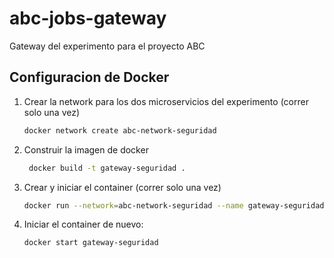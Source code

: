 # abc-jobs-gateway

Gateway del experimento para el proyecto ABC

## Configuracion de Docker
1. Crear la network para los dos microservicios del experimento (correr solo una vez)

    ```bash
    docker network create abc-network-seguridad
    ```
2. Construir la imagen de docker 
    ```bash
     docker build -t gateway-seguridad .
    ```
3. Crear y iniciar el container (correr solo una vez)
    ```bash
    docker run --network=abc-network-seguridad --name gateway-seguridad -p 5005:5005 gateway-seguridad
    ```
4. Iniciar el container de nuevo:
    ```bash
    docker start gateway-seguridad
    ```